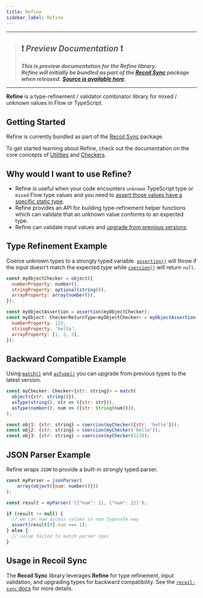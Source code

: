 ```yaml
---
title: Refine
sidebar_label: Refine
---
```


---
> ## ❗️ _Preview Documentation_ ❗️
> ***This is preview documentation for the Refine library.***<br/>
> ***Refine will initially be bundled as part of the [Recoil Sync](/docs/recoil-sync/introduction) package when released.***
> ***[Source is available here](https://github.com/facebookexperimental/Recoil/tree/main/packages/refine).***
>

---

**Refine** is a type-refinement / validator combinator library for mixed / unknown values in Flow or TypeScript.

## Getting Started

Refine is currently bundled as part of the [Recoil Sync](/docs/recoil-sync/introduction) package.

To get started learning about Refine, check out the documentation on the core concepts of [Utilities](/docs/refine/api/Utilities) and [Checkers](/docs/refine/api/Checkers).

## Why would I want to use Refine?
- Refine is useful when your code encounters `unknown` TypeScript type or `mixed` Flow type values and you need to [assert those values have a specific static type](/docs/refine/Introduction#type-refinement-example).
- Refine provides an API for building type-refinement helper functions which can validate that an unknown value conforms to an expected type.
- Refine can validate input values and [upgrade from previous versions](/docs/refine/Introduction#backward-compatible-example).

## Type Refinement Example

Coerce unknown types to a strongly typed variable.  [`assertion()`](/docs/refine/api/Utilities#assertion) will throw if the input doesn't match the expected type while [`coercion()`](/docs/refine/api/Utilities#coercion) will return `null`.

```jsx
const myObjectChecker = object({
  numberProperty: number(),
  stringProperty: optional(string()),
  arrayProperty: array(number()),
});

const myObjectAssertion = assertion(myObjectChecker);
const myObject: CheckerReturnType<myObjectChecker> = myObjectAssertion({
  numberProperty: 123,
  stringProperty: 'hello',
  arrayProperty: [1, 2, 3],
});
```

## Backward Compatible Example

Using [`match()`](/docs/refine/api/Advanced_Checkers#match) and [`asType()`](/docs/refine/api/Advanced_Checkers#asType) you can upgrade from previous types to the latest version.

```jsx
const myChecker: Checker<{str: string}> = match(
  object({str: string()}),
  asType(string(), str => ({str: str})),
  asType(number(), num => ({str: String(num)})),
);

const obj1: {str: string} = coercion(myChecker({str: 'hello'}));
const obj2: {str: string} = coercion(myChecker('hello'));
const obj3: {str: string} = coercion(myChecker(123));
```


## JSON Parser Example

Refine wraps `JSON` to provide a built-in strongly typed parser.

```jsx
const myParser = jsonParser(
    array(object({num: number()}))
);

const result = myParser('[{"num": 1}, {"num": 2}]');

if (result != null) {
  // we can now access values in num typesafe way
  assert(result[0].num === 1);
} else {
  // value failed to match parser spec
}
```


## Usage in Recoil Sync

The **Recoil Sync** library leverages **Refine** for type refinement, input validation, and upgrading types for backward compatibility.  See the [`recoil-sync` docs](/docs/recoil-sync/introduction) for more details.

